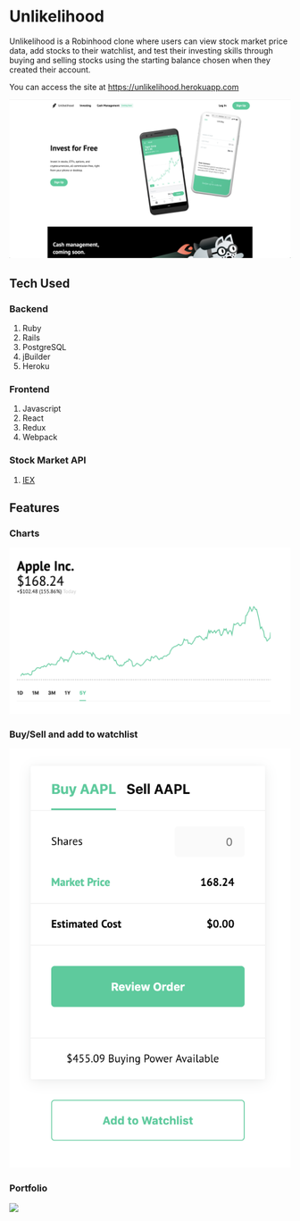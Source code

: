 # Unlikelihood

Unlikelihood is a Robinhood clone where users can view stock market price data, add stocks to their watchlist, and test their investing skills through buying and selling stocks using the starting balance chosen when they created their account.

You can access the site at https://unlikelihood.herokuapp.com

![](./docs/splash.png)

## Tech Used

### Backend

1. Ruby
2. Rails
3. PostgreSQL
4. jBuilder
5. Heroku

### Frontend

1. Javascript
2. React
3. Redux
4. Webpack

### Stock Market API

1. [IEX](https://iextrading.com)


## Features

### Charts

![](./docs/chart.png)

### Buy/Sell and add to watchlist

![](./docs/buy-sell.png)

### Portfolio

![](./docs/porfolio.png)

